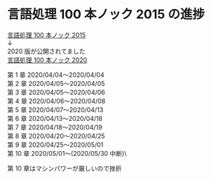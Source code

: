 # 言語処理 100 本ノック 2015 の進捗

[言語処理 100 本ノック 2015](http://www.cl.ecei.tohoku.ac.jp/nlp100/#)\
↓\
2020 版が公開されてました\
[言語処理 100 本ノック 2020](https://nlp100.github.io/ja/)

第 1 章 2020/04/04〜2020/04/04\
第 2 章 2020/04/05〜2020/04/05\
第 3 章 2020/04/05〜2020/04/06\
第 4 章 2020/04/06〜2020/04/08\
第 5 章 2020/04/07〜2020/04/13\
第 6 章 2020/04/13〜2020/04/18\
第 7 章 2020/04/18〜2020/04/19\
第 8 章 2020/04/20〜2020/04/25\
第 9 章 2020/04/25〜2020/05/01\
第 10 章 2020/05/01〜(2020/05/30 中断)\

第 10 章はマシンパワーが厳しいので挫折
